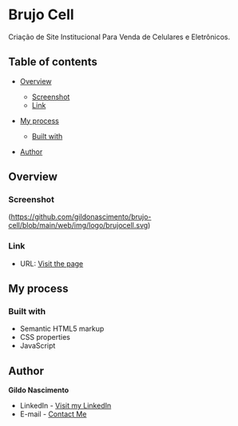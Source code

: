 # Brujo Cell

Criação de Site Institucional Para Venda de Celulares e Eletrônicos.

## Table of contents

- [Overview](#overview)

  - [Screenshot](#screenshot)
  - [Link](#link)

- [My process](#my-process)

  - [Built with](#built-with)

- [Author](#author)

  

## Overview

### Screenshot
(https://github.com/gildonascimento/brujo-cell/blob/main/web/img/logo/brujocell.svg)




### Link

- URL: [Visit the page](https://brujocell.netlify.app/)



## My process

### Built with

- Semantic HTML5 markup
- CSS properties
- JavaScript



## Author

**Gildo Nascimento**

- LinkedIn - [Visit my LinkedIn](https://www.linkedin.com/in/gildonascimento/)
- E-mail - [Contact Me](mailto:bcgildo@gmail.com)
